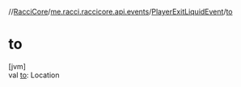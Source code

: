 //[RacciCore](../../../index.md)/[me.racci.raccicore.api.events](../index.md)/[PlayerExitLiquidEvent](index.md)/[to](to.md)

# to

[jvm]\
val [to](to.md): Location
